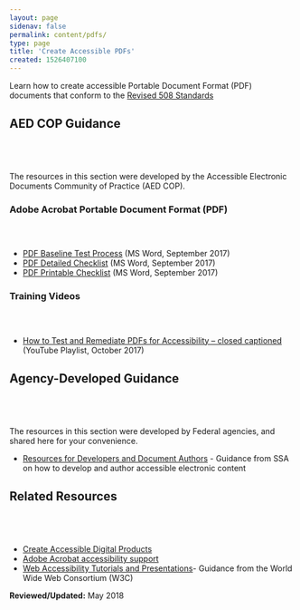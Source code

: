 ```yaml
---
layout: page
sidenav: false
permalink: content/pdfs/
type: page
title: 'Create Accessible PDFs'
created: 1526407100
---
```


Learn how to create accessible Portable Document Format (PDF) documents that conform to the [Revised 508 Standards][1]

## AED COP Guidance

## &nbsp;

The resources in this section were developed by the Accessible Electronic Documents Community of Practice (AED COP).

### Adobe Acrobat Portable Document Format (PDF)

### &nbsp;

  * [PDF Baseline Test Process][2] (MS Word, September 2017)
  * [PDF Detailed Checklist][3] (MS Word, September 2017)
  * [PDF Printable Checklist][4] (MS Word, September 2017)

### Training Videos

### &nbsp;

  * [How to Test and Remediate PDFs for Accessibility – closed captioned][5] (YouTube Playlist, October 2017)

## Agency-Developed Guidance

## &nbsp;

The resources in this section were developed by Federal agencies, and shared here for your convenience.

  * [Resources for Developers and Document Authors][6] - Guidance from SSA on how to develop and author accessible electronic content

## Related Resources

## &nbsp;

  * [Create Accessible Digital Products][7]
  * [Adobe Acrobat accessibility support][8]
  * [Web Accessibility Tutorials and Presentations][9]- Guidance from the World Wide Web Consortium (W3C)

**Reviewed/Updated:** May 2018

 [1]: https://www.access-board.gov/guidelines-and-standards/communications-and-it/about-the-ict-refresh/final-rule/text-of-the-standards-and-guidelines
 [2]: https://assets.section508.gov/files/PDF%20Baseline%20Test%20Process.docx
 [3]: https://assets.section508.gov/files/PDF%20Detailed%20508%20Accessibility%20Checklist.docx
 [4]: https://assets.section508.gov/files/PDF%20Printable%20Checklist.docx
 [5]: https://www.youtube.com/playlist?list=PLt-4cbpi4NBvGYKCHnIdwk4tfhcoalw8g
 [6]: https://www.ssa.gov/accessibility/developer_resources.html
 [7]: https://section508.gov/create
 [8]: https://www.adobe.com/accessibility/products/acrobat.html
 [9]: https://www.w3.org/WAI/train